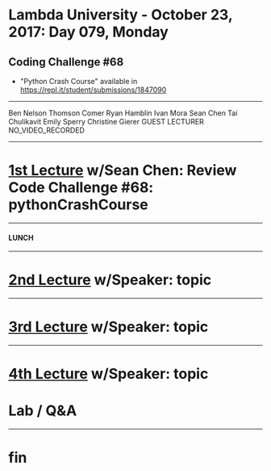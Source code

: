 # Lambda University - October 23, 2017: Day 079, Monday
## Coding Challenge #68
- "Python Crash Course" available in https://repl.it/student/submissions/1847090
***
Ben Nelson
Thomson Comer
Ryan Hamblin
Ivan Mora
Sean Chen
Tai Chulikavit
Emily Sperry
Christine Gierer
GUEST LECTURER
NO_VIDEO_RECORDED
***
# [1st Lecture](https://youtu.be/qUmJVVOSFyY) w/Sean Chen: Review Code Challenge #68: pythonCrashCourse
***
#### LUNCH
***
# [2nd Lecture](VIDEO_RECORDED_NOT_POSTED) w/Speaker: topic
***
# [3rd Lecture](VIDEO_RECORDED_NOT_POSTED) w/Speaker: topic
***
# [4th Lecture](VIDEO_RECORDED_NOT_POSTED) w/Speaker: topic
# Lab / Q&A
***
# fin
